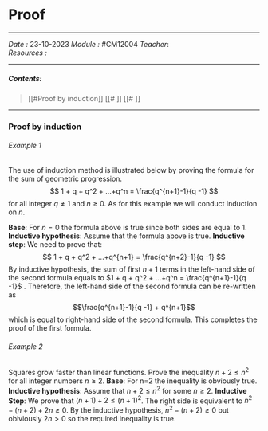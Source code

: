 # Proof
---
*Date :*  23-10-2023 
*Module :* #CM12004 
*Teacher*:  
*Resources :*

---
##### Contents: 
> [[#Proof by induction]]
> [[# ]]
> [[# ]]
> 
--- 

### Proof by induction
###### Example 1
The use of induction method is illustrated below by proving the formula for the sum of geometric progression. 
$$ 1 + q + q^2 + ...+q^n = \frac{q^{n+1}-1}{q -1} $$
for all integer $q \neq 1$ and $n \ge 0$. As for this example we will conduct induction on $n$. 

**Base**: For $n=0$ the formula above is true since both sides are equal to 1. 
**Inductive hypothesis**: Assume that the formula above is true. 
**Inductive step**: We need to prove that:
$$ 1 + q + q^2 + ...+q^{n+1} = \frac{q^{n+2}-1}{q -1}  $$
By inductive hypothesis, the sum of first $n + 1$ terms in the left-hand side of the second formula equals to $1 + q + q^2 + ...+q^n = \frac{q^{n+1}-1}{q -1}$ . 
Therefore, the left-hand side of the second formula can be re-written as 
$$\frac{q^{n+1}-1}{q -1} + q^{n+1}$$ which is equal to right-hand side of the second formula. This completes the proof of the first formula.
###### Example 2
Squares grow faster than linear functions. Prove the inequality $n+2 \le n^2$ for all integer numbers $n \ge 2$. 
**Base**: For n=2 the inequality is obviously true. 
**Inductive hypothesis**: Assume that $n+2 \le n^2$ for some $n \ge 2$. 
**Inductive Step**: We prove that $(n+1)+2 \le (n+1)^2$. The right side is equivalent to $n^2 - (n+2) +2n \ge 0$. By the inductive hypothesis, $n^2 - (n+2) \ge 0$ but obiviously $2n>0$ so the required inequality is true. 